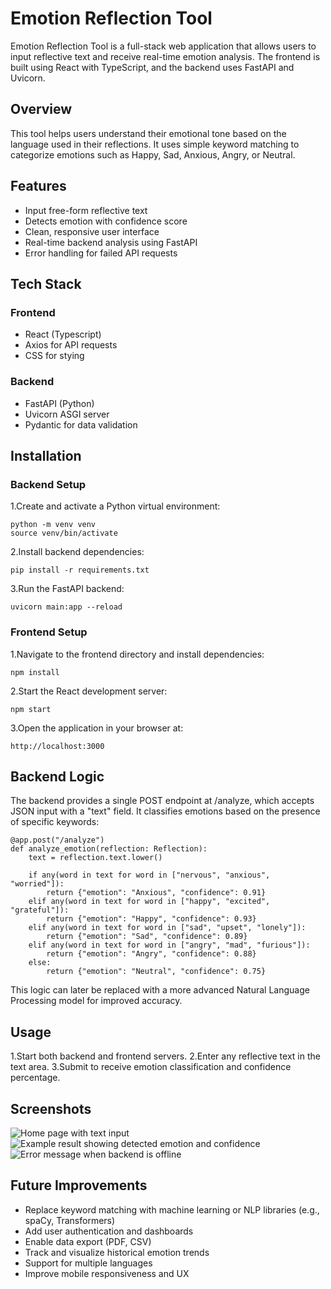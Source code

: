 # Emotion Reflection Tool
Emotion Reflection Tool is a full-stack web application that allows users to input reflective text and receive real-time emotion analysis. The frontend is built using React with TypeScript, and the backend uses FastAPI and Uvicorn.

## Overview
This tool helps users understand their emotional tone based on the language used in their reflections. It uses simple keyword matching to categorize emotions such as Happy, Sad, Anxious, Angry, or Neutral.

## Features
* Input free-form reflective text
* Detects emotion with confidence score
* Clean, responsive user interface
* Real-time backend analysis using FastAPI
* Error handling for failed API requests

## Tech Stack
### Frontend
* React (Typescript)
* Axios for API requests
* CSS for stying
### Backend
* FastAPI (Python)
* Uvicorn ASGI server
* Pydantic for data validation

## Installation
### Backend Setup
1.Create and activate a Python virtual environment:
``` 
python -m venv venv
source venv/bin/activate
```
2.Install backend dependencies:
```
pip install -r requirements.txt
```
3.Run the FastAPI backend:
```
uvicorn main:app --reload
```

### Frontend Setup
1.Navigate to the frontend directory and install dependencies:
```
npm install
```
2.Start the React development server:
```
npm start
```
3.Open the application in your browser at:
```
http://localhost:3000
```

## Backend Logic
The backend provides a single POST endpoint at /analyze, which accepts JSON input with a "text" field. It classifies emotions based on the presence of specific keywords:
```
@app.post("/analyze")
def analyze_emotion(reflection: Reflection):
    text = reflection.text.lower()

    if any(word in text for word in ["nervous", "anxious", "worried"]):
        return {"emotion": "Anxious", "confidence": 0.91}
    elif any(word in text for word in ["happy", "excited", "grateful"]):
        return {"emotion": "Happy", "confidence": 0.93}
    elif any(word in text for word in ["sad", "upset", "lonely"]):
        return {"emotion": "Sad", "confidence": 0.89}
    elif any(word in text for word in ["angry", "mad", "furious"]):
        return {"emotion": "Angry", "confidence": 0.88}
    else:
        return {"emotion": "Neutral", "confidence": 0.75}
```
This logic can later be replaced with a more advanced Natural Language Processing model for improved accuracy.

## Usage
1.Start both backend and frontend servers.
2.Enter any reflective text in the text area.
3.Submit to receive emotion classification and confidence percentage.

## Screenshots
![Home page with text input](./screenshots/example.png)
![Example result showing detected emotion and confidence](./screenshots/example.png)
![Error message when backend is offline](./screenshots/example.png)

## Future Improvements
* Replace keyword matching with machine learning or NLP libraries (e.g., spaCy, Transformers)
* Add user authentication and dashboards
* Enable data export (PDF, CSV)
* Track and visualize historical emotion trends
* Support for multiple languages
* Improve mobile responsiveness and UX

